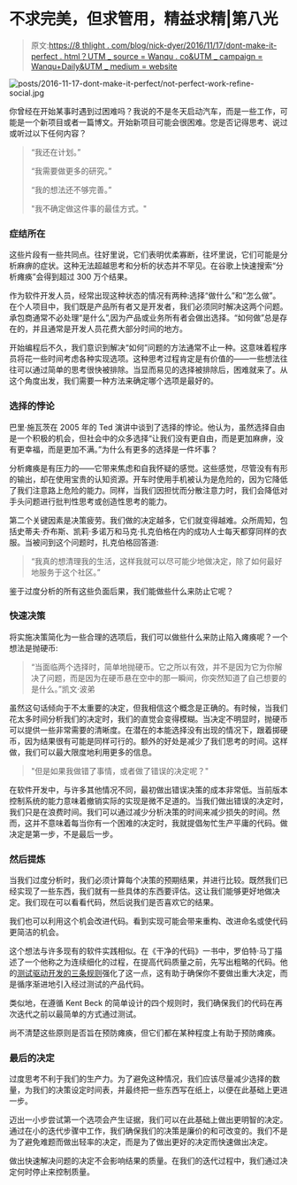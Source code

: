 # 不求完美，但求管用，精益求精|第八光

> 原文:[https://8 thlight . com/blog/nick-dyer/2016/11/17/dont-make-it-perfect . html？UTM _ source = Wanqu . co&UTM _ campaign = Wanqu+Daily&UTM _ medium = website](https://8thlight.com/blog/nick-dyer/2016/11/17/dont-make-it-perfect.html?utm_source=wanqu.co&utm_campaign=Wanqu+Daily&utm_medium=website)

![posts/2016-11-17-dont-make-it-perfect/not-perfect-work-refine-social.jpg](../Images/7d02f415868b176dab5a3e26a9474335.png)

你曾经在开始某事时遇到过困难吗？我说的不是冬天启动汽车，而是一些工作，可能是一个新项目或者一篇博文。开始新项目可能会很困难。您是否记得思考、说过或听过以下任何内容？

> “我还在计划。”
> 
> “我需要做更多的研究。”
> 
> “我的想法还不够完善。”
> 
> "我不确定做这件事的最佳方式。"

### 症结所在

这些片段有一些共同点。往好里说，它们表明优柔寡断，往坏里说，它们可能是分析麻痹的症状。这种无法超越思考和分析的状态并不罕见。在谷歌上快速搜索“分析瘫痪”会得到超过 300 万个结果。

作为软件开发人员，经常出现这种状态的情况有两种:选择“做什么”和“怎么做”。在个人项目中，我们既是产品所有者又是开发者，我们必须同时解决这两个问题。承包商通常不必处理“是什么”,因为产品或业务所有者会做出选择。“如何做”总是存在的，并且通常是开发人员花费大部分时间的地方。

开始编程后不久，我们意识到解决“如何”问题的方法通常不止一种。这意味着程序员将花一些时间考虑各种实现选项。这种思考过程肯定是有价值的——一些想法往往可以通过简单的思考很快被排除。当显而易见的选择被排除后，困难就来了。从这个角度出发，我们需要一种方法来确定哪个选项是最好的。

### 选择的悖论

巴里·施瓦茨在 2005 年的 Ted 演讲中谈到了选择的悖论。他认为，虽然选择自由是一个积极的机会，但社会中的众多选择“让我们没有更自由，而是更加麻痹，没有更幸福，而是更加不满。”为什么有更多的选择是一件坏事？

分析瘫痪是有压力的——它带来焦虑和自我怀疑的感觉。这些感觉，尽管没有有形的输出，却在使用宝贵的认知资源。开车时使用手机被认为是危险的，因为它降低了我们注意路上危险的能力。同样，当我们因担忧而分散注意力时，我们会降低对手头问题进行批判性思考或创造性思考的能力。

第二个关键因素是决策疲劳。我们做的决定越多，它们就变得越难。众所周知，包括史蒂夫·乔布斯、凯莉·多诺万和马克·扎克伯格在内的成功人士每天都穿同样的衣服。当被问到这个问题时，扎克伯格回答道:

> “我真的想清理我的生活，这样我就可以尽可能少地做决定，除了如何最好地服务于这个社区。”

鉴于过度分析的所有这些负面后果，我们能做些什么来防止它呢？

### 快速决策

将实施决策简化为一些合理的选项后，我们可以做些什么来防止陷入瘫痪呢？一个想法是抛硬币:

> “当面临两个选择时，简单地抛硬币。它之所以有效，并不是因为它为你解决了问题，而是因为在硬币悬在空中的那一瞬间，你突然知道了自己想要的是什么。”凯文·波弟

虽然这句话倾向于不太重要的决定，但我相信这个概念是正确的。有时候，当我们花太多时间分析我们的决定时，我们的直觉会变得模糊。当决定不明显时，抛硬币可以提供一些非常需要的清晰度。在潜在的本能选择没有出现的情况下，跟着掷硬币，因为结果很有可能是同样可行的。额外的好处是减少了我们思考的时间。这样做，我们可以最大限度地利用更多的信息。

> "但是如果我做错了事情，或者做了错误的决定呢？"

在软件开发中，与许多其他情况不同，最初做出错误决策的成本非常低。当前版本控制系统的能力意味着撤销实际的实现是微不足道的。当我们做出错误的决定时，我们只是在浪费时间。我们可以通过减少分析决策的时间来减少损失的时间。然而，这并不意味着每当你有一个困难的决定时，我就提倡匆忙生产平庸的代码。做决定是第一步，不是最后一步。

### 然后提炼

当我们过度分析时，我们必须计算每个决策的预期结果，并进行比较。既然我们已经实现了一些东西，我们就有一些具体的东西要评估。这让我们能够更好地做决定。我们现在可以看看代码，然后说我们是否喜欢它的结果。

我们也可以利用这个机会改进代码。看到实现可能会带来重构、改进命名或使代码更简洁的机会。

这个想法与许多现有的软件实践相似。在《干净的代码》一书中，罗伯特·马丁描述了一个他称之为连续细化的过程，在提高代码质量之前，先写出粗略的代码。他的[测试驱动开发的三条规则](http://butunclebob.com/ArticleS.UncleBob.TheThreeRulesOfTdd)强化了这一点，这有助于确保你不要做出重大决定，而是循序渐进地引入经过测试的产品代码。

类似地，在遵循 Kent Beck 的简单设计的四个规则时，我们确保我们的代码在再次迭代之前以最简单的方式通过测试。

尚不清楚这些原则是否旨在预防瘫痪，但它们都在某种程度上有助于预防瘫痪。

### 最后的决定

过度思考不利于我们的生产力。为了避免这种情况，我们应该尽量减少选择的数量，为我们的决策设定时间表，并最终把一些东西写在纸上，以便在此基础上更进一步。

迈出一小步尝试第一个选项会产生证据，我们可以在此基础上做出更明智的决定。通过在小的迭代步骤中工作，我们确保我们的决策是廉价的和可改变的。我们不是为了避免难题而做出轻率的决定，而是为了做出更好的决定而快速做出决定。

做出快速解决问题的决定不会影响结果的质量。在我们的迭代过程中，我们通过决定何时停止来控制质量。